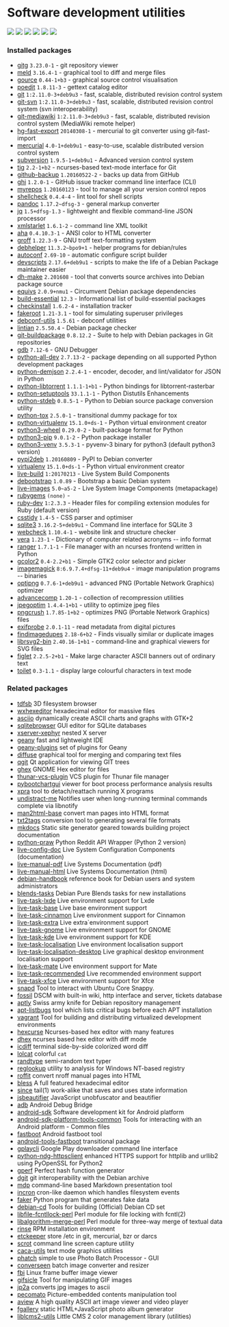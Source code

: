 # Software development utilities

[![](https://screenshots.debian.net/thumbnail-with-version/gitg/9001)](https://screenshots.debian.net/screenshot-with-version/gitg/9001)
[![](https://screenshots.debian.net/thumbnail-with-version/meld/9001)](https://screenshots.debian.net/screenshot-with-version/meld/9001)
[![](https://screenshots.debian.net/thumbnail-with-version/gource/9001)](https://screenshots.debian.net/screenshot-with-version/gource/9001)
[![](https://screenshots.debian.net/thumbnail-with-version/poedit/9001)](https://screenshots.debian.net/screenshot-with-version/poedit/9001)
[![](https://screenshots.debian.net/thumbnail-with-version/tig/9001)](https://screenshots.debian.net/screenshot-with-version/tig/9001)
[![](https://screenshots.debian.net/thumbnail-with-version/gcolor2/9001)](https://screenshots.debian.net/screenshot-with-version/gcolor2/9001)





### Installed packages

* [gitg](https://packages.debian.org/stretch/gitg) `3.23.0-1` - git repository viewer
* [meld](https://packages.debian.org/stretch/meld) `3.16.4-1` - graphical tool to diff and merge files
* [gource](https://packages.debian.org/stretch/gource) `0.44-1+b3` - graphical source control visualisation
* [poedit](https://packages.debian.org/stretch/poedit) `1.8.11-3` - gettext catalog editor
* [git](https://packages.debian.org/stretch/git) `1:2.11.0-3+deb9u3` - fast, scalable, distributed revision control system
* [git-svn](https://packages.debian.org/stretch/git-svn) `1:2.11.0-3+deb9u3` - fast, scalable, distributed revision control system (svn interoperability)
* [git-mediawiki](https://packages.debian.org/stretch/git-mediawiki) `1:2.11.0-3+deb9u3` - fast, scalable, distributed revision control system (MediaWiki remote helper)
* [hg-fast-export](https://packages.debian.org/stretch/hg-fast-export) `20140308-1` - mercurial to git converter using git-fast-import
* [mercurial](https://packages.debian.org/stretch/mercurial) `4.0-1+deb9u1` - easy-to-use, scalable distributed version control system
* [subversion](https://packages.debian.org/stretch/subversion) `1.9.5-1+deb9u1` - Advanced version control system
* [tig](https://packages.debian.org/stretch/tig) `2.2-1+b2` - ncurses-based text-mode interface for Git
* [github-backup](https://packages.debian.org/stretch/github-backup) `1.20160522-2` - backs up data from GitHub
* [ghi](https://packages.debian.org/stretch/ghi) `1.2.0-1` - GitHub issue tracker command line interface (CLI)
* [myrepos](https://packages.debian.org/stretch/myrepos) `1.20160123` - tool to manage all your version control repos
* [shellcheck](https://packages.debian.org/stretch/shellcheck) `0.4.4-4` - lint tool for shell scripts
* [pandoc](https://packages.debian.org/stretch/pandoc) `1.17.2~dfsg-3` - general markup converter
* [jq](https://packages.debian.org/stretch/jq) `1.5+dfsg-1.3` - lightweight and flexible command-line JSON processor
* [xmlstarlet](https://packages.debian.org/stretch/xmlstarlet) `1.6.1-2` - command line XML toolkit
* [aha](https://packages.debian.org/stretch/aha) `0.4.10.3-1` - ANSI color to HTML converter
* [groff](https://packages.debian.org/stretch/groff) `1.22.3-9` - GNU troff text-formatting system
* [debhelper](https://packages.debian.org/stretch/debhelper) `11.3.2~bpo9+1` - helper programs for debian/rules
* [autoconf](https://packages.debian.org/stretch/autoconf) `2.69-10` - automatic configure script builder
* [devscripts](https://packages.debian.org/stretch/devscripts) `2.17.6+deb9u1` - scripts to make the life of a Debian Package maintainer easier
* [dh-make](https://packages.debian.org/stretch/dh-make) `2.201608` - tool that converts source archives into Debian package source
* [equivs](https://packages.debian.org/stretch/equivs) `2.0.9+nmu1` - Circumvent Debian package dependencies
* [build-essential](https://packages.debian.org/stretch/build-essential) `12.3` - Informational list of build-essential packages
* [checkinstall](https://packages.debian.org/stretch/checkinstall) `1.6.2-4` - installation tracker
* [fakeroot](https://packages.debian.org/stretch/fakeroot) `1.21-3.1` - tool for simulating superuser privileges
* [debconf-utils](https://packages.debian.org/stretch/debconf-utils) `1.5.61` - debconf utilities
* [lintian](https://packages.debian.org/stretch/lintian) `2.5.50.4` - Debian package checker
* [git-buildpackage](https://packages.debian.org/stretch/git-buildpackage) `0.8.12.2` - Suite to help with Debian packages in Git repositories
* [gdb](https://packages.debian.org/stretch/gdb) `7.12-6` - GNU Debugger
* [python-all-dev](https://packages.debian.org/stretch/python-all-dev) `2.7.13-2` - package depending on all supported Python development packages
* [python-demjson](https://packages.debian.org/stretch/python-demjson) `2.2.4-1` - encoder, decoder, and lint/validator for JSON in Python
* [python-libtorrent](https://packages.debian.org/stretch/python-libtorrent) `1.1.1-1+b1` - Python bindings for libtorrent-rasterbar
* [python-setuptools](https://packages.debian.org/stretch/python-setuptools) `33.1.1-1` - Python Distutils Enhancements
* [python-stdeb](https://packages.debian.org/stretch/python-stdeb) `0.8.5-1` - Python to Debian source package conversion utility
* [python-tox](https://packages.debian.org/stretch/python-tox) `2.5.0-1` - transitional dummy package for tox
* [python-virtualenv](https://packages.debian.org/stretch/python-virtualenv) `15.1.0+ds-1` - Python virtual environment creator
* [python3-wheel](https://packages.debian.org/stretch/python3-wheel) `0.29.0-2` - built-package format for Python
* [python3-pip](https://packages.debian.org/stretch/python3-pip) `9.0.1-2` - Python package installer
* [python3-venv](https://packages.debian.org/stretch/python3-venv) `3.5.3-1` - pyvenv-3 binary for python3 (default python3 version)
* [pypi2deb](https://packages.debian.org/stretch/pypi2deb) `1.20160809` - PyPI to Debian converter
* [virtualenv](https://packages.debian.org/stretch/virtualenv) `15.1.0+ds-1` - Python virtual environment creator
* [live-build](https://packages.debian.org/stretch/live-build) `1:20170213` - Live System Build Components
* [debootstrap](https://packages.debian.org/stretch/debootstrap) `1.0.89` - Bootstrap a basic Debian system
* [live-images](https://packages.debian.org/stretch/live-images) `5.0~a5-2` - Live System Image Components (metapackage)
* [rubygems](https://packages.debian.org/stretch/rubygems) `(none)` - 
* [ruby-dev](https://packages.debian.org/stretch/ruby-dev) `1:2.3.3` - Header files for compiling extension modules for Ruby (default version)
* [csstidy](https://packages.debian.org/stretch/csstidy) `1.4-5` - CSS parser and optimiser
* [sqlite3](https://packages.debian.org/stretch/sqlite3) `3.16.2-5+deb9u1` - Command line interface for SQLite 3
* [webcheck](https://packages.debian.org/stretch/webcheck) `1.10.4-1` - website link and structure checker
* [vera](https://packages.debian.org/stretch/vera) `1.23-1` - Dictionary of computer related acronyms -- info format
* [ranger](https://packages.debian.org/stretch/ranger) `1.7.1-1` - File manager with an ncurses frontend written in Python
* [gcolor2](https://packages.debian.org/stretch/gcolor2) `0.4-2.2+b1` - Simple GTK2 color selector and picker
* [imagemagick](https://packages.debian.org/stretch/imagemagick) `8:6.9.7.4+dfsg-11+deb9u4` - image manipulation programs -- binaries
* [optipng](https://packages.debian.org/stretch/optipng) `0.7.6-1+deb9u1` - advanced PNG (Portable Network Graphics) optimizer
* [advancecomp](https://packages.debian.org/stretch/advancecomp) `1.20-1` - collection of recompression utilities
* [jpegoptim](https://packages.debian.org/stretch/jpegoptim) `1.4.4-1+b1` - utility to optimize jpeg files
* [pngcrush](https://packages.debian.org/stretch/pngcrush) `1.7.85-1+b2` - optimizes PNG (Portable Network Graphics) files
* [exifprobe](https://packages.debian.org/stretch/exifprobe) `2.0.1-11` - read metadata from digital pictures
* [findimagedupes](https://packages.debian.org/stretch/findimagedupes) `2.18-6+b2` - Finds visually similar or duplicate images
* [librsvg2-bin](https://packages.debian.org/stretch/librsvg2-bin) `2.40.16-1+b1` - command-line and graphical viewers for SVG files
* [figlet](https://packages.debian.org/stretch/figlet) `2.2.5-2+b1` - Make large character ASCII banners out of ordinary text
* [toilet](https://packages.debian.org/stretch/toilet) `0.3-1.1` - display large colourful characters in text mode

### Related packages

 * [tdfsb](https://packages.debian.org/stretch/tdfsb) 3D filesystem browser
 * [wxhexeditor](https://packages.debian.org/stretch/wxhexeditor) hexadecimal editor for massive files
 * [asciio](https://packages.debian.org/stretch/asciio) dynamically create ASCII charts and graphs with GTK+2
 * [sqlitebrowser](https://packages.debian.org/stretch/sqlitebrowser) GUI editor for SQLite databases
 * [xserver-xephyr](https://packages.debian.org/stretch/xserver-xephyr) nested X server
 * [geany](https://packages.debian.org/stretch/geany) fast and lightweight IDE
 * [geany-plugins](https://packages.debian.org/stretch/geany-plugins) set of plugins for Geany
 * [diffuse](https://packages.debian.org/stretch/diffuse) graphical tool for merging and comparing text files
 * [qgit](https://packages.debian.org/stretch/qgit) Qt application for viewing GIT trees
 * [ghex](https://packages.debian.org/stretch/ghex) GNOME Hex editor for files
 * [thunar-vcs-plugin](https://packages.debian.org/stretch/thunar-vcs-plugin) VCS plugin for Thunar file manager
 * [pybootchartgui](https://packages.debian.org/stretch/pybootchartgui) viewer for boot process performance analysis results
 * [xpra](https://packages.debian.org/stretch/xpra) tool to detach/reattach running X programs
 * [undistract-me](https://packages.debian.org/stretch/undistract-me) Notifies user when long-running terminal commands complete via libnotify
 * [man2html-base](https://packages.debian.org/stretch/man2html-base) convert man pages into HTML format
 * [txt2tags](https://packages.debian.org/stretch/txt2tags) conversion tool to generating several file formats
 * [mkdocs](https://packages.debian.org/stretch/mkdocs) Static site generator geared towards building project documentation
 * [python-praw](https://packages.debian.org/stretch/python-praw) Python Reddit API Wrapper (Python 2 version)
 * [live-config-doc](https://packages.debian.org/stretch/live-config-doc) Live System Configuration Components (documentation)
 * [live-manual-pdf](https://packages.debian.org/stretch/live-manual-pdf) Live Systems Documentation (pdf)
 * [live-manual-html](https://packages.debian.org/stretch/live-manual-html) Live Systems Documentation (html)
 * [debian-handbook](https://packages.debian.org/stretch/debian-handbook) reference book for Debian users and system administrators
 * [blends-tasks](https://packages.debian.org/stretch/blends-tasks) Debian Pure Blends tasks for new installations
 * [live-task-lxde](https://packages.debian.org/stretch/live-task-lxde) Live environment support for Lxde
 * [live-task-base](https://packages.debian.org/stretch/live-task-base) Live base environment support
 * [live-task-cinnamon](https://packages.debian.org/stretch/live-task-cinnamon) Live environment support for Cinnamon
 * [live-task-extra](https://packages.debian.org/stretch/live-task-extra) Live extra`environment support
 * [live-task-gnome](https://packages.debian.org/stretch/live-task-gnome) Live environment support for GNOME
 * [live-task-kde](https://packages.debian.org/stretch/live-task-kde) Live environment support for KDE
 * [live-task-localisation](https://packages.debian.org/stretch/live-task-localisation) Live environment localisation support
 * [live-task-localisation-desktop](https://packages.debian.org/stretch/live-task-localisation-desktop) Live graphical desktop environment localisation support
 * [live-task-mate](https://packages.debian.org/stretch/live-task-mate) Live environment support for Mate
 * [live-task-recommended](https://packages.debian.org/stretch/live-task-recommended) Live recommended environment support
 * [live-task-xfce](https://packages.debian.org/stretch/live-task-xfce) Live environment support for Xfce
 * [snapd](https://packages.debian.org/stretch/snapd) Tool to interact with Ubuntu Core Snappy.
 * [fossil](https://packages.debian.org/stretch/fossil) DSCM with built-in wiki, http interface and server, tickets database
 * [aptly](https://packages.debian.org/stretch/aptly) Swiss army knife for Debian repository management
 * [apt-listbugs](https://packages.debian.org/stretch/apt-listbugs) tool which lists critical bugs before each APT installation
 * [vagrant](https://packages.debian.org/stretch/vagrant) Tool for building and distributing virtualized development environments
 * [hexcurse](https://packages.debian.org/stretch/hexcurse) Ncurses-based hex editor with many features
 * [dhex](https://packages.debian.org/stretch/dhex) ncurses based hex editor with diff mode
 * [icdiff](https://packages.debian.org/stretch/icdiff) terminal side-by-side colorized word diff
 * [lolcat](https://packages.debian.org/stretch/lolcat) colorful `cat`
 * [randtype](https://packages.debian.org/stretch/randtype) semi-random text typer
 * [reglookup](https://packages.debian.org/stretch/reglookup) utility to analysis for Windows NT-based registry
 * [roffit](https://packages.debian.org/stretch/roffit) convert nroff manual pages into HTML
 * [bless](https://packages.debian.org/stretch/bless) A full featured hexadecimal editor
 * [since](https://packages.debian.org/stretch/since) tail(1) work-alike that saves and uses state information
 * [jsbeautifier](https://packages.debian.org/stretch/jsbeautifier) JavaScript unobfuscator and beautifier
 * [adb](https://packages.debian.org/stretch/adb) Android Debug Bridge
 * [android-sdk](https://packages.debian.org/stretch/android-sdk) Software development kit for Android platform
 * [android-sdk-platform-tools-common](https://packages.debian.org/stretch/android-sdk-platform-tools-common) Tools for interacting with an Android platform - Common files
 * [fastboot](https://packages.debian.org/stretch/fastboot) Android fastboot tool
 * [android-tools-fastboot](https://packages.debian.org/stretch/android-tools-fastboot) transitional package
 * [gplaycli](https://packages.debian.org/stretch/gplaycli) Google Play downloader command line interface
 * [python-ndg-httpsclient](https://packages.debian.org/stretch/python-ndg-httpsclient) enhanced HTTPS support for httplib and urllib2 using PyOpenSSL for Python2
 * [gperf](https://packages.debian.org/stretch/gperf) Perfect hash function generator
 * [dgit](https://packages.debian.org/stretch/dgit) git interoperability with the Debian archive
 * [mdp](https://packages.debian.org/stretch/mdp) command-line based Markdown presentation tool
 * [incron](https://packages.debian.org/stretch/incron) cron-like daemon which handles filesystem events
 * [faker](https://packages.debian.org/stretch/faker) Python program that generates fake data
 * [debian-cd](https://packages.debian.org/stretch/debian-cd) Tools for building (Official) Debian CD set
 * [libfile-fcntllock-perl](https://packages.debian.org/stretch/libfile-fcntllock-perl) Perl module for file locking with fcntl(2)
 * [libalgorithm-merge-perl](https://packages.debian.org/stretch/libalgorithm-merge-perl) Perl module for three-way merge of textual data
 * [rinse](https://packages.debian.org/stretch/rinse) RPM installation environment
 * [etckeeper](https://packages.debian.org/stretch/etckeeper) store /etc in git, mercurial, bzr or darcs
 * [scrot](https://packages.debian.org/stretch/scrot) command line screen capture utility
 * [caca-utils](https://packages.debian.org/stretch/caca-utils) text mode graphics utilities
 * [phatch](https://packages.debian.org/stretch/phatch) simple to use Photo Batch Processor - GUI
 * [converseen](https://packages.debian.org/stretch/converseen) batch image converter and resizer
 * [fbi](https://packages.debian.org/stretch/fbi) Linux frame buffer image viewer
 * [gifsicle](https://packages.debian.org/stretch/gifsicle) Tool for manipulating GIF images
 * [jp2a](https://packages.debian.org/stretch/jp2a) converts jpg images to ascii
 * [pecomato](https://packages.debian.org/stretch/pecomato) Picture-embedded contents manipulation tool
 * [aview](https://packages.debian.org/stretch/aview) A high quality ASCII art image viewer and video player
 * [fgallery](https://packages.debian.org/stretch/fgallery) static HTML+JavaScript photo album generator
 * [liblcms2-utils](https://packages.debian.org/stretch/liblcms2-utils) Little CMS 2 color management library (utilities)
